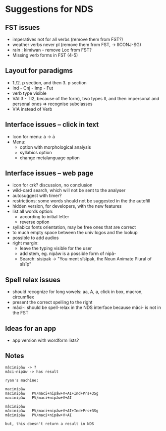 #  Suggestions for NDS

##  FST issues
* imperatives not for all verbs (remove them from FST?)
* weather verbs never pl (remove them from FST, -> IICONJ-SG)
* rain : kimiwan - remove Loc from FST?
* Missing verb forms in FST (4-5)

##  Layout for paradigms
* 1./2. p section, and then 3. p section
* Ind - Cnj - Imp - Fut
* verb type visible
* VAI 3 - TI2, because of the form), two types II, and then impersonal and personal ones => recognise subclasses
* VIA instead of Verb

## Interface issues – click in text
* Icon for menu: á -> ā
* Menu:
    - option with morphological analysis
    - syllabics option
    - change metalanguage option

## Interface issues – web page
* icon for crk? discussion, no conclusion
* wild-card search, which will not be sent to the analyser
* autosuggest with timer?
* restrictions: some words should not be suggested in the the autofill
* hidden version, for developers, with the new features
* list all words option:
    - according to initial letter
    - reverse option
* syllabics fonts <sh> orientation, may be free ones that are correct
* to much empty space between the univ logos and the lookup
* possible to add audios
* right margin:
    - leave the typing visible for the user
    - add stem, eg. nipâw is a possible form of nipâ-
    - Search: sisipak -> "You ment sîsîpak, the Noun Animate Plural of sîsîp"

## Spell relax issues
* should recognize for long vowels: aa, A, a, click in box, macron, circumflex
* present the correct spelling to the right
* mâci-: should be spell-relax in the NDS interface because mâci- is not in the FST

## Ideas for an app
* app version with wordform lists?

## Notes

```
mâcinipâw -> ?
mâci-nipâw -> has result

ryan's machine:

macinipâw
macinipâw	PV/maci+nipâw+V+AI+Ind+Prs+3Sg
macinipâw	PV/maci+nipâw+V+AI

mâcinipâw
mâcinipâw	PV/maci+nipâw+V+AI+Ind+Prs+3Sg
mâcinipâw	PV/maci+nipâw+V+AI

but, this doesn't return a result in NDS
```
